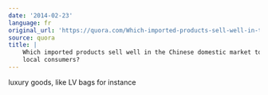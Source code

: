 ```yaml
---
date: '2014-02-23'
language: fr
original_url: 'https://quora.com/Which-imported-products-sell-well-in-the-Chinese-domestic-market-to-local-consumers/answer/Clément-Renaud'
source: quora
title: |
    Which imported products sell well in the Chinese domestic market to
    local consumers?
---
```


luxury goods, like LV bags for instance
